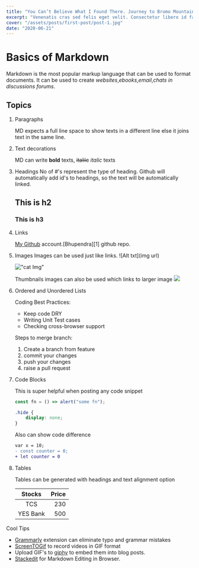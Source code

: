 ```yaml
---
title: "You Can’t Believe What I Found There. Journey to Bromo Mountain, Indonesia."
excerpt: "Venenatis cras sed felis eget velit. Consectetur libero id faucibus nisl tincidunt. Gravida in fermentum et sollicitudin ac orci phasellus egestas tellus. Volutpat consequat mauris nunc congue nisi vitae. Id aliquet risus feugiat in ante metus dictum at tempor. Sed blandit libero volutpat sed cras. Sed odio morbi quis commodo odio aenean sed adipiscing. Velit euismod in pellentesque massa placerat. Mi bibendum neque egestas congue quisque egestas diam in arcu. Nisi lacus sed viverra tellus in. Nibh cras pulvinar mattis nunc sed. Luctus accumsan tortor posuere ac ut consequat semper viverra. Fringilla ut morbi tincidunt augue interdum velit euismod."
cover: "/assets/posts/first-post/post-1.jpg"
date: "2020-06-21"
---
```


# Basics of Markdown

Markdown is the most popular markup language that can be used to format documents. It can be used to create _websites_,_ebooks_,_email_,_chats in discussions forums_.

## Topics

1. Paragraphs

    MD expects a full line space to show texts in a different line else it joins text in the same line.

2. Text decorations

    MD can write **bold** texts, ~~italiic~~ _italic_ texts

3. Headings
   No of #'s represent the type of heading. Github will automatically add id's to headings, so the text will be automatically linked.
    ## This is h2
    ### This is h3
4. Links

    [My Github](https://github.com/bhupendra1011 "all repos") account.[Bhupendra][1] github repo.

5. Images
   Images can be used just like links. ![Alt txt](img url)

    !["cat Img"](http://placekitten.com/200/200)

    Thumbnails images can also be used which links to larger image
    [<img src="http://placekitten.com/20/20">](http://placekitten.com/200/200)

6. Ordered and Unordered Lists

    Coding Best Practices:

    - Keep code DRY
    - Writing Unit Test cases
    - Checking cross-browser support

    Steps to merge branch:

    1. Create a branch from feature
    1. commit your changes
    1. push your changes
    1. raise a pull request

7. Code Blocks

    This is super helpful when posting any code snippet

    ```js
    const fn = () => alert("some fn");
    ```

    ```css
    .hide {
        display: none;
    }
    ```

    Also can show code difference

    ```diff
    var x = 10;
    - const counter = 0;
    + let counter = 0
    ```

8. Tables

    Tables can be generated with headings and text alignment option

    |  Stocks  | Price |
    | :------: | ----: |
    |   TCS    |   230 |
    | YES Bank |   500 |

Cool Tips

-   [Grammarly](https://marketplace.visualstudio.com/items?itemName=znck.grammarly) extension can eliminate typo and grammar mistakes
-   [ScreenTOGif](https://www.screentogif.com/) to record videos in GIF format
-   Upload GIF's to [giphy](https://giphy.com/) to embed them into blog posts.
-   [Stackedit](https://stackedit.io/) for Markdown Editing in Browser.
